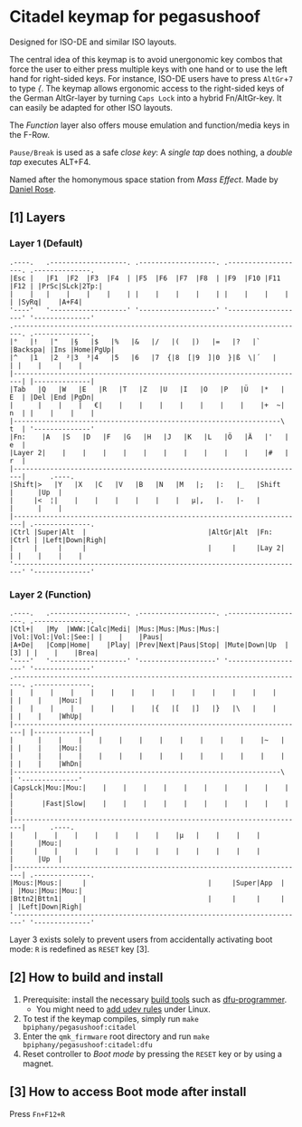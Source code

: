 # Citadel keymap for pegasushoof

Designed for ISO-DE and similar ISO layouts. 

The central idea of this keymap is to avoid unergonomic key combos that force the user to either press
multiple keys with one hand or to use the left hand for right-sided keys. For instance, ISO-DE users
have to press `AltGr`+`7` to type _{_. The keymap allows ergonomic access to the right-sided keys of the
German AltGr-layer by turning `Caps Lock` into a hybrid Fn/AltGr-key. It can easily be adapted for other
ISO layouts.

The _Function_ layer also offers mouse emulation and function/media keys in the F-Row.

`Pause/Break` is used as a safe _close key_: A _single tap_ does nothing, a _double tap_ executes ALT+F4.

Named after the homonymous space station from _Mass Effect_. Made by [Daniel Rose](https://github.com/droseger/).

## [1] Layers  

### Layer 1 (Default)  
    .----.   .-------------------. .-------------------. .-------------------. .--------------.  
    |Esc |   |F1  |F2  |F3  |F4  | |F5  |F6  |F7  |F8  | |F9  |F10 |F11 |F12 | |PrSc|SLck|2Tp:|  
    |    |   |    |    |    |    | |    |    |    |    | |    |    |    |    | |SyRq|    |A+F4|  
    '----'   '-------------------' '-------------------' '-------------------' '--------------'  
    .------------------------------------------------------------------------. .--------------.  
    |°   |!   |"   |§   |$   |%   |&   |/   |(   |)   |=   |?   |`   |Backspa| |Ins |Home|PgUp|  
    |^   |1   |2  ²|3  ³|4   |5   |6   |7  {|8  [|9  ]|0  }|ß  \|´   |       | |    |    |    |  
    |------------------------------------------------------------------------| |--------------|  
    |Tab   |Q   |W   |E   |R   |T   |Z   |U   |I   |O   |P   |Ü   |*   |  E  | |Del |End |PgDn|  
    |      |    |    |   €|    |    |    |    |    |    |    |    |+  ~|  n  | |    |    |    |  
    |------------------------------------------------------------------\  t  | '--------------'  
    |Fn:    |A   |S   |D   |F   |G   |H   |J   |K   |L   |Ö   |Ä   |'   | e  |  
    |Layer 2|    |    |    |    |    |    |    |    |    |    |    |#   | r  |  
    |------------------------------------------------------------------------|      .----.  
    |Shift|>   |Y   |X   |C   |V   |B   |N   |M   |;   |:   |_   |Shift      |      |Up  |  
    |     |<  ¦|    |    |    |    |    |    |   µ|,   |.   |-   |           |      |    |  
    |------------------------------------------------------------------------| .--------------.  
    |Ctrl |Super|Alt  |                              |AltGr|Alt  |Fn:  |Ctrl | |Left|Down|Righ|  
    |     |     |     |                              |     |     |Lay 2|     | |    |    |    |  
    '------------------------------------------------------------------------' '--------------'  

### Layer 2 (Function)
    .----.   .-------------------. .-------------------. .-------------------. .--------------.  
    |Ctl+|   |My  |WWW:|Calc|Medi| |Mus:|Mus:|Mus:|Mus:| |Vol:|Vol:|Vol:|See:| |    |    |Paus|  
    |A+De|   |Comp|Home|    |Play| |Prev|Next|Paus|Stop| |Mute|Down|Up  |[3] | |    |    |Brea|  
    '----'   '-------------------' '-------------------' '-------------------' '--------------'  
    .------------------------------------------------------------------------. .--------------.  
    |    |    |    |    |    |    |    |    |    |    |    |    |    |       | |    |    |Mou:|  
    |    |    |    |    |    |    |    |{   |[   |]   |}   |\   |    |       | |    |    |WhUp|  
    |------------------------------------------------------------------------| |--------------|  
    |      |    |    |    |    |    |    |    |    |    |    |    |~   |     | |    |    |Mou:|  
    |      |    |    |    |    |    |    |    |    |    |    |    |    |     | |    |    |WhDn|  
    |------------------------------------------------------------------\     | '--------------'  
    |CapsLck|Mou:|Mou:|    |    |    |    |    |    |    |    |    |    |    |  
    |       |Fast|Slow|    |    |    |    |    |    |    |    |    |    |    |  
    |------------------------------------------------------------------------|      .----.  
    |     |    |    |    |    |    |    |    |µ   |    |    |    |           |      |Mou:|  
    |     |    |    |    |    |    |    |    |    |    |    |    |           |      |Up  |  
    |------------------------------------------------------------------------| .--------------.  
    |Mous:|Mous:|     |                              |     |Super|App  |     | |Mou:|Mou:|Mou:|  
    |Bttn2|Bttn1|     |                              |     |     |     |     | |Left|Down|Righ|  
    '------------------------------------------------------------------------' '--------------'  

Layer 3 exists solely to prevent users from accidentally activating boot mode: `R` is redefined
as `RESET` key [3].

## [2] How to build and install
1) Prerequisite: install the necessary [build tools](https://docs.qmk.fm/#/getting_started_build_tools)
such as [dfu-programmer](https://github.com/dfu-programmer/dfu-programmer).
   - You might need to [add udev rules](https://docs.qmk.fm/#/faq_build?id=can39t-program-on-linux) under Linux.
2) To test if the keymap compiles, simply run `make bpiphany/pegasushoof:citadel`
3) Enter the `qmk_firmware` root directory and run `make bpiphany/pegasushoof:citadel:dfu`
4) Reset controller to _Boot mode_ by pressing the `RESET` key or by using a magnet.

## [3] How to access Boot mode after install
Press `Fn+F12+R`

